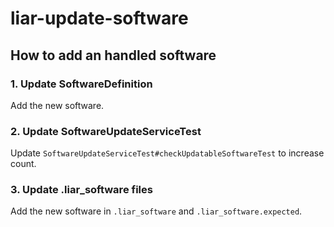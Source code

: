 # liar-update-software

## How to add an handled software

### 1. Update SoftwareDefinition

Add the new software.

### 2. Update SoftwareUpdateServiceTest

Update `SoftwareUpdateServiceTest#checkUpdatableSoftwareTest` to increase count.

### 3. Update .liar_software files

Add the new software in `.liar_software` and `.liar_software.expected`.
